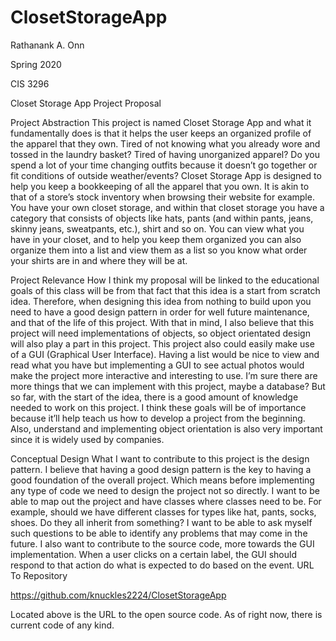 # ClosetStorageApp

Rathanank A. Onn

Spring 2020

CIS 3296

Closet Storage App Project Proposal

Project Abstraction
	This project is named Closet Storage App and what it fundamentally does is that it helps the user keeps an organized profile of the apparel that they own. Tired of not knowing what you already wore and tossed in the laundry basket? Tired of having unorganized apparel? Do you spend a lot of your time changing outfits because it doesn’t go together or fit conditions of outside weather/events? Closet Storage App is designed to help you keep a bookkeeping of all the apparel that you own. It is akin to that of a store’s stock inventory when browsing their website for example. You have your own closet storage, and within that closet storage you have a category that consists of objects like hats, pants (and within pants, jeans, skinny jeans, sweatpants, etc.), shirt and so on. You can view what you have in your closet, and to help you keep them organized you can also organize them into a list and view them as a list so you know what order your shirts are in and where they will be at.

Project Relevance
	How I think my proposal will be linked to the educational goals of this class will be from that fact that this idea is a start from scratch idea. Therefore, when designing this idea from nothing to build upon you need to have a good design pattern in order for well future maintenance, and that of the life of this project. With that in mind, I also believe that this project will need implementations of objects, so object orientated design will also play a part in this project. This project also could easily make use of a GUI (Graphical User Interface). Having a list would be nice to view and read what you have but implementing a GUI to see actual photos would make the project more interactive and interesting to use. I’m sure there are more things that we can implement with this project, maybe a database? But so far, with the start of the idea, there is a good amount of knowledge needed to work on this project. I think these goals will be of importance because it’ll help teach us how to develop a project from the beginning. Also, understand and implementing object orientation is also very important since it is widely used by companies.

Conceptual Design
	What I want to contribute to this project is the design pattern. I believe that having a good design pattern is the key to having a good foundation of the overall project. Which means before implementing any type of code we need to design the project not so directly. I want to be able to map out the project and have classes where classes need to be. For example, should we have different classes for types like hat, pants, socks, shoes. Do they all inherit from something? I want to be able to ask myself such questions to be able to identify any problems that may come in the future. I also want to contribute to the source code, more towards the GUI implementation. When a user clicks on a certain label, the GUI should respond to that action do what is expected to do based on the event.
URL To Repository

https://github.com/knuckles2224/ClosetStorageApp

Located above is the URL to the open source code. As of right now, there is current code of any kind.



